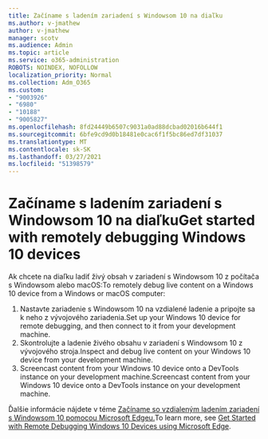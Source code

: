 ```yaml
---
title: Začíname s ladením zariadení s Windowsom 10 na diaľku
ms.author: v-jmathew
author: v-jmathew
manager: scotv
ms.audience: Admin
ms.topic: article
ms.service: o365-administration
ROBOTS: NOINDEX, NOFOLLOW
localization_priority: Normal
ms.collection: Adm_O365
ms.custom:
- "9003926"
- "6980"
- "10188"
- "9005827"
ms.openlocfilehash: 8fd24449b6507c9031a0ad88dcbad02016b644f1
ms.sourcegitcommit: 6bfe9cd9d0b18481e0cac6f1f5bc86ed7df31037
ms.translationtype: MT
ms.contentlocale: sk-SK
ms.lasthandoff: 03/27/2021
ms.locfileid: "51398579"
---
```

# <a name="get-started-with-remotely-debugging-windows-10-devices"></a><span data-ttu-id="28fc3-102">Začíname s ladením zariadení s Windowsom 10 na diaľku</span><span class="sxs-lookup"><span data-stu-id="28fc3-102">Get started with remotely debugging Windows 10 devices</span></span>

<span data-ttu-id="28fc3-103">Ak chcete na diaľku ladiť živý obsah v zariadení s Windowsom 10 z počítača s Windowsom alebo macOS:</span><span class="sxs-lookup"><span data-stu-id="28fc3-103">To remotely debug live content on a Windows 10 device from a Windows or macOS computer:</span></span>

1. <span data-ttu-id="28fc3-104">Nastavte zariadenie s Windowsom 10 na vzdialené ladenie a pripojte sa k neho z vývojového zariadenia.</span><span class="sxs-lookup"><span data-stu-id="28fc3-104">Set up your Windows 10 device for remote debugging, and then connect to it from your development machine.</span></span>
2. <span data-ttu-id="28fc3-105">Skontrolujte a ladenie živého obsahu v zariadení s Windowsom 10 z vývojového stroja.</span><span class="sxs-lookup"><span data-stu-id="28fc3-105">Inspect and debug live content on your Windows 10 device from your development machine.</span></span>
3. <span data-ttu-id="28fc3-106">Screencast content from your Windows 10 device onto a DevTools instance on your development machine.</span><span class="sxs-lookup"><span data-stu-id="28fc3-106">Screencast content from your Windows 10 device onto a DevTools instance on your development machine.</span></span>

<span data-ttu-id="28fc3-107">Ďalšie informácie nájdete v téme [Začíname so vzdialeným ladením zariadení s Windowsom 10 pomocou Microsoft Edgeu.](https://go.microsoft.com/fwlink/?linkid=2142172)</span><span class="sxs-lookup"><span data-stu-id="28fc3-107">To learn more, see [Get Started with Remote Debugging Windows 10 Devices using Microsoft Edge](https://go.microsoft.com/fwlink/?linkid=2142172).</span></span>
